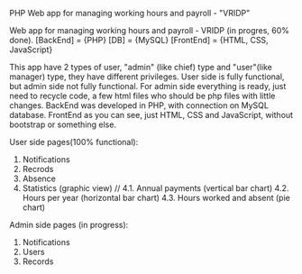 PHP Web app for managing working hours and payroll - "VRIDP"

Web app for managing working hours and payroll - VRIDP (in progres, 60% done). 
[BackEnd] = {PHP}
[DB] = {MySQL}
[FrontEnd] = {HTML, CSS, JavaScript} 

This app have 2 types of user, "admin" (like chief) type and "user"(like manager) type, they have different privileges. User side is fully functional, but admin side not fully functional. For admin side everything is ready, just need to recycle code, a few html files who should be php files with little changes. BackEnd was developed in PHP, with connection on MySQL database. FrontEnd as you can see, just HTML, CSS and JavaScript, without bootstrap or something else.

User side pages(100% functional):
1. Notifications
2. Recrods
3. Absence
4. Statistics (graphic view) // 
4.1. Annual payments (vertical bar chart)
4.2. Hours per year (horizontal bar chart)
4.3. Hours worked and absent (pie chart) 

Admin side pages (in progress):
1. Notifications
2. Users
3. Records
